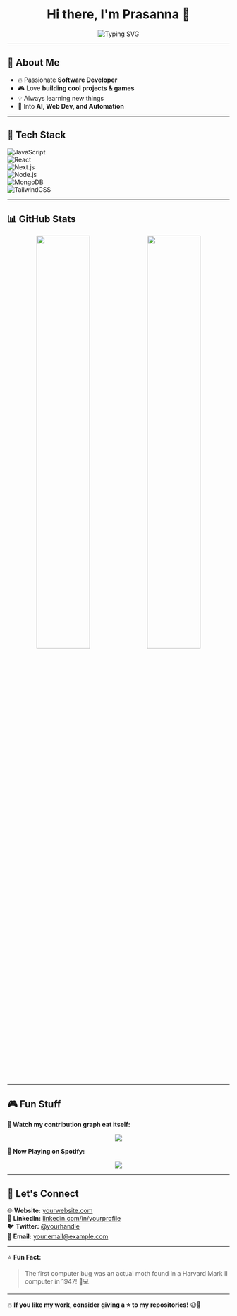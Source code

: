 <h1 align="center">Hi there, I'm Prasanna 👋</h1>
<p align="center">
  <img src="https://readme-typing-svg.herokuapp.com?font=Fira+Code&weight=600&size=22&pause=1000&color=F77F00&center=true&vCenter=true&width=500&lines=Full-Stack+Developer;AI+Enthusiast;Lover+of+Cool+Tech+%F0%9F%9A%80;Coding+Fun+Stuff+%E2%9C%A8" alt="Typing SVG" />
</p>

---

## 🚀 **About Me**  

- 🔥 Passionate **Software Developer**  
- 🎮 Love **building cool projects & games**  
- 💡 Always learning new things  
- 🤖 Into **AI, Web Dev, and Automation**  

---

## 🔧 **Tech Stack**  

![JavaScript](https://img.shields.io/badge/-JavaScript-F7DF1E?style=for-the-badge&logo=javascript&logoColor=black)  
![React](https://img.shields.io/badge/-React-61DAFB?style=for-the-badge&logo=react&logoColor=black)  
![Next.js](https://img.shields.io/badge/-Next.js-000?style=for-the-badge&logo=next.js)  
![Node.js](https://img.shields.io/badge/-Node.js-339933?style=for-the-badge&logo=node.js&logoColor=white)  
![MongoDB](https://img.shields.io/badge/-MongoDB-47A248?style=for-the-badge&logo=mongodb&logoColor=white)  
![TailwindCSS](https://img.shields.io/badge/-TailwindCSS-06B6D4?style=for-the-badge&logo=tailwindcss&logoColor=white)  

---

## 📊 **GitHub Stats**  

<div align="center">
  <img src="https://github-readme-stats.vercel.app/api?username=prasanna192005&show_icons=true&theme=tokyonight&hide_border=true" width="49%" />
  <img src="https://github-readme-streak-stats.herokuapp.com/?user=prasanna192005&theme=tokyonight&hide_border=true" width="49%" />
</div>

---

## 🎮 **Fun Stuff**  

**🐍 Watch my contribution graph eat itself:**  
<p align="center">
  <img src="https://github.com/your-username/your-username/raw/output/github-contribution-grid-snake.svg" />
</p>

**🎵 Now Playing on Spotify:**  
<p align="center">
  <img src="https://spotify-github-profile.vercel.app/api/view?uid=your-spotify-id&cover_image=true&theme=default" />
</p>

---

## 🤝 **Let's Connect**  

🌐 **Website:** [yourwebsite.com](https://yourwebsite.com)  
💼 **LinkedIn:** [linkedin.com/in/yourprofile](https://linkedin.com/in/yourprofile)  
🐦 **Twitter:** [@yourhandle](https://twitter.com/yourhandle)  
📧 **Email:** [your.email@example.com](mailto:your.email@example.com)  

---

⭐ **Fun Fact:**  
> The first computer bug was an actual moth found in a Harvard Mark II computer in 1947! 🦋💻  

---

🔥 **If you like my work, consider giving a ⭐ to my repositories!** 😃🚀  
